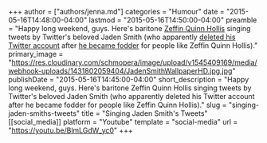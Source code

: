 +++
author = ["authors/jenna.md"]
categories = "Humour"
date = "2015-05-16T14:48:00-04:00"
lastmod = "2015-05-16T14:50:00-04:00"
preamble = "Happy long weekend, guys. Here's baritone [Zeffin Quinn Hollis](http://www.zeffin.com/#!opera/c1w4l) singing tweets by Twitter's beloved Jaden Smith (who apparently [deleted his Twitter account](https://twitter.com/officialjaden) after [he became fodder](http://ca.complex.com/pop-culture/2013/11/jaden-smith-dumbest-tweets/6) for people like Zeffin Quinn Hollis)."
primary_image = "https://res.cloudinary.com/schmopera/image/upload/v1545409169/media/webhook-uploads/1431802059404/JadenSmithWallpaperHD.jpg.jpg"
publishDate = "2015-05-16T14:45:00-04:00"
short_description = "Happy long weekend, guys. Here&#039;s baritone Zeffin Quinn Hollis singing tweets by Twitter&#039;s beloved Jaden Smith (who apparently deleted his Twitter account after he became fodder for people like Zeffin Quinn Hollis)."
slug = "singing-jaden-smiths-tweets"
title = "Singing Jaden Smith&#039;s Tweets"
[[social_media]]
platform = "Youtube"
template = "social-media"
url = "https://youtu.be/BlmLGdW_yc0"
+++


